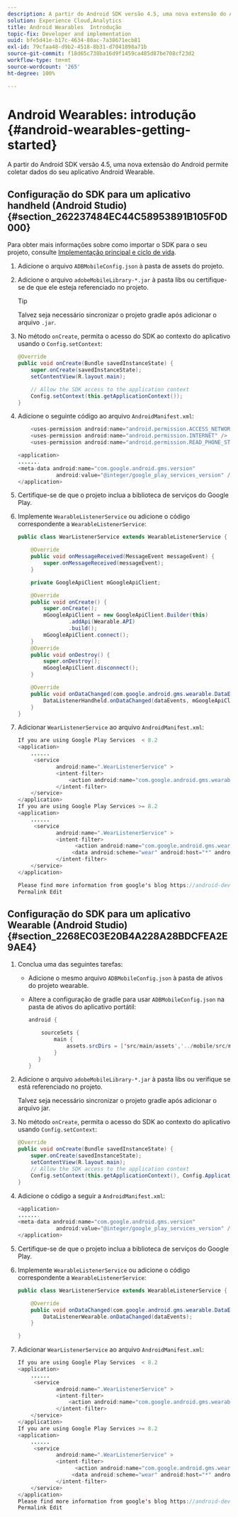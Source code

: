 ```yaml
---
description: A partir do Android SDK versão 4.5, uma nova extensão do Android permite coletar dados do seu aplicativo Android Wearable.
solution: Experience Cloud,Analytics
title: Android Wearables  Introdução
topic-fix: Developer and implementation
uuid: bfe5d41e-b17c-4634-80ac-7a38671ecb81
exl-id: 79cfaa48-d9b2-4518-8b31-d7041898a71b
source-git-commit: f18d65c738ba16d9f1459ca485d87be708cf23d2
workflow-type: tm+mt
source-wordcount: '265'
ht-degree: 100%

---
```


# Android Wearables: introdução {#android-wearables-getting-started}

A partir do Android SDK versão 4.5, uma nova extensão do Android permite coletar dados do seu aplicativo Android Wearable.

## Configuração do SDK para um aplicativo handheld (Android Studio) {#section_262237484EC44C58953891B105F0D000}

Para obter mais informações sobre como importar o SDK para o seu projeto, consulte [Implementação principal e ciclo de vida](/help/android/getting-started/dev-qs.md).

1. Adicione o arquivo `ADBMobileConfig.json` à pasta de assets do projeto.
1. Adicione o arquivo `adobeMobileLibrary-*.jar` à pasta libs ou certifique-se de que ele esteja referenciado no projeto.

   >[!TIP]
   >
   >Talvez seja necessário sincronizar o projeto gradle após adicionar o arquivo `.jar`.

1. No método `onCreate`, permita o acesso do SDK ao contexto do aplicativo usando o `Config.setContext`:

   ```java
   @Override 
   public void onCreate(Bundle savedInstanceState) { 
       super.onCreate(savedInstanceState); 
       setContentView(R.layout.main); 
   
       // Allow the SDK access to the application context 
       Config.setContext(this.getApplicationContext()); 
   }
   ```

1. Adicione o seguinte código ao arquivo `AndroidManifest.xml`:

   ```java
       <uses-permission android:name="android.permission.ACCESS_NETWORK_STATE" /> 
       <uses-permission android:name="android.permission.INTERNET" /> 
       <uses-permission android:name="android.permission.READ_PHONE_STATE" /> 
   
   <application> 
   ....... 
   <meta-data android:name="com.google.android.gms.version" 
               android:value="@integer/google_play_services_version" /> 
   </application>
   ```

1. Certifique-se de que o projeto inclua a biblioteca de serviços do Google Play.
1. Implemente `WearableListenerService` ou adicione o código correspondente a `WearableListenerService`:

   ```java
   public class WearListenerService extends WearableListenerService { 
   
       @Override 
       public void onMessageReceived(MessageEvent messageEvent) { 
           super.onMessageReceived(messageEvent); 
       } 
   
       private GoogleApiClient mGoogleApiClient; 
   
       @Override 
       public void onCreate() { 
           super.onCreate(); 
           mGoogleApiClient = new GoogleApiClient.Builder(this) 
                   .addApi(Wearable.API) 
                   .build(); 
           mGoogleApiClient.connect(); 
       } 
       @Override 
       public void onDestroy() { 
           super.onDestroy(); 
           mGoogleApiClient.disconnect(); 
       } 
   
       @Override 
       public void onDataChanged(com.google.android.gms.wearable.DataEventBuffer dataEvents) { 
           DataListenerHandheld.onDataChanged(dataEvents, mGoogleApiClient, this); 
       } 
   }
   ```

1. Adicionar `WearListenerService` ao arquivo `AndroidManifest.xml`:

   ```java
   If you are using Google Play Services  < 8.2 
   <application> 
       ...... 
        <service 
               android:name=".WearListenerService" > 
               <intent-filter> 
                   <action android:name="com.google.android.gms.wearable.BIND_LISTENER" /> 
               </intent-filter> 
       </service> 
   </application> 
   If you are using Google Play Services >= 8.2 
   <application> 
       ...... 
        <service 
               android:name=".WearListenerService" > 
               <intent-filter> 
                     <action android:name="com.google.android.gms.wearable.DATA_CHANGED" /> 
                    <data android:scheme="wear" android:host="*" android:pathPrefix="/abdmobile" /> 
               </intent-filter> 
       </service> 
   </application> 
   
   Please find more information from google's blog https://android-developers.googleblog.com/2016/04/deprecation-of-bindlistener.html. 
   Permalink Edit
   ```

## Configuração do SDK para um aplicativo Wearable (Android Studio) {#section_2268EC03E20B4A228A28BDCFEA2E9AE4}

1. Conclua uma das seguintes tarefas:

   * Adicione o mesmo arquivo `ADBMobileConfig.json` à pasta de ativos do projeto wearable.
   * Altere a configuração de gradle para usar `ADBMobileConfig.json` na pasta de ativos do aplicativo portátil:

      ```java
      android { 
      
          sourceSets { 
              main { 
                  assets.srcDirs = ['src/main/assets','../mobile/src/main/assets'] 
              } 
         } 
      }
      ```

1. Adicione o arquivo `adobeMobileLibrary-*.jar` à pasta libs ou verifique se está referenciado no projeto.

   Talvez seja necessário sincronizar o projeto gradle após adicionar o arquivo jar.

1. No método `onCreate`, permita o acesso do SDK ao contexto do aplicativo usando `Config.setContext`:

   ```java
   @Override 
   public void onCreate(Bundle savedInstanceState) { 
       super.onCreate(savedInstanceState); 
       setContentView(R.layout.main);      
       // Allow the SDK access to the application context 
       Config.setContext(this.getApplicationContext(), Config.ApplicationType.APPLICATION_TYPE_WEARABLE); 
   }
   ```

1. Adicione o código a seguir a `AndroidManifest.xml`:

   ```java
   <application> 
   ....... 
   <meta-data android:name="com.google.android.gms.version" 
               android:value="@integer/google_play_services_version" /> 
   </application>
   ```

1. Certifique-se de que o projeto inclua a biblioteca de serviços do Google Play.
1. Implemente `WearableListenerService` ou adicione o código correspondente a `WearableListenerService`:

   ```java
   public class WearListenerService extends WearableListenerService { 
   
       @Override 
       public void onDataChanged(com.google.android.gms.wearable.DataEventBuffer dataEvents) { 
           DataListenerWearable.onDataChanged(dataEvents); 
       } 
   
   }
   ```

1. Adicionar `WearListenerService` ao arquivo `AndroidManifest.xml`:

   ```java
   If you are using Google Play Services  < 8.2 
   <application> 
       ...... 
        <service 
               android:name=".WearListenerService" > 
               <intent-filter> 
                   <action android:name="com.google.android.gms.wearable.BIND_LISTENER" /> 
               </intent-filter> 
       </service> 
   </application> 
   If you are using Google Play Services >= 8.2 
   <application> 
       ...... 
        <service 
               android:name=".WearListenerService" > 
               <intent-filter> 
                     <action android:name="com.google.android.gms.wearable.DATA_CHANGED" /> 
                    <data android:scheme="wear" android:host="*" android:pathPrefix="/abdmobile" /> 
               </intent-filter> 
       </service> 
   </application> 
   Please find more information from google's blog https://android-developers.googleblog.com/2016/04/deprecation-of-bindlistener.html. 
   Permalink Edit
   ```
